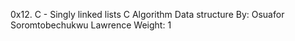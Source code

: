 0x12. C - Singly linked lists
C
Algorithm
Data structure
 By: Osuafor Soromtobechukwu Lawrence
 Weight: 1
